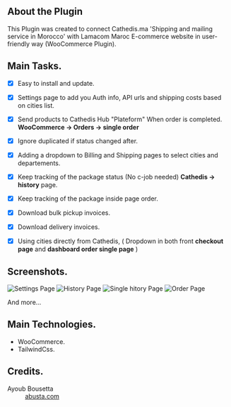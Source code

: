 
## About the Plugin

This Plugin was created to connect Cathedis.ma 'Shipping and mailing service in Morocco' with Lamacom Maroc E-commerce website in user-friendly way (WooCommerce Plugin).


## Main Tasks.
- [x] Easy to install and update.
- [x] Settings page to add you Auth info, API urls and shipping costs based on cities list.
- [x] Send products to Cathedis Hub "Plateform" When order is completed. <b>WooCommerce -> Orders -> single order</b>
- [x] Ignore duplicated if status changed after.
- [x] Adding a dropdown to Billing and Shipping pages to select cities and departements.
- [x] Keep tracking of the package status (No c-job needed) <b>Cathedis -> history</b> page.
- [x] Keep tracking of the package inside page order.
- [x] Download bulk pickup invoices.
- [x] Download delivery invoices.
- [x] Using cities directly from Cathedis, ( Dropdown in both front <b>checkout page</b> and <b>dashboard order single page</b> )


## Screenshots.

![Settings Page](https://i.imgur.com/MGgNrmx.png)
![History Page](https://i.imgur.com/KQ9RBdo.png)
![Single hitory Page](https://i.imgur.com/qor50rs.png)
![Order Page](https://i.imgur.com/s5XtT4P.png)


And more...

## Main Technologies.

* WooCommerce. 
* TailwindCss. 

## Credits.

<dl>
  <dt>Ayoub Bousetta</dt>
  <dd><a href="https://abusta.com">abusta.com</a></dd>

</dl>

